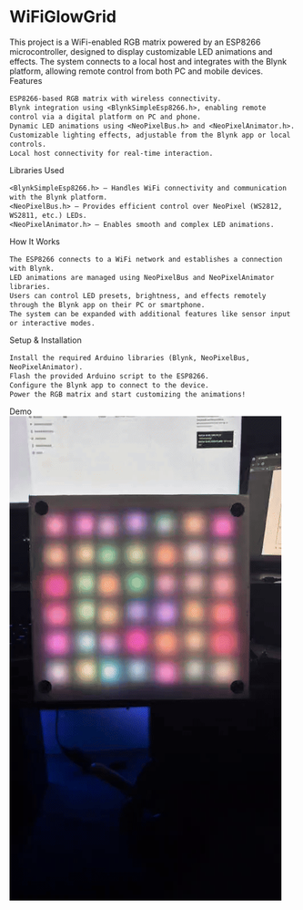 # WiFiGlowGrid

This project is a WiFi-enabled RGB matrix powered by an ESP8266 microcontroller, designed to display customizable LED animations and effects. The system connects to a local host and integrates with the Blynk platform, allowing remote control from both PC and mobile devices.
Features

    ESP8266-based RGB matrix with wireless connectivity.
    Blynk integration using <BlynkSimpleEsp8266.h>, enabling remote control via a digital platform on PC and phone.
    Dynamic LED animations using <NeoPixelBus.h> and <NeoPixelAnimator.h>.
    Customizable lighting effects, adjustable from the Blynk app or local controls.
    Local host connectivity for real-time interaction.

Libraries Used

    <BlynkSimpleEsp8266.h> – Handles WiFi connectivity and communication with the Blynk platform.
    <NeoPixelBus.h> – Provides efficient control over NeoPixel (WS2812, WS2811, etc.) LEDs.
    <NeoPixelAnimator.h> – Enables smooth and complex LED animations.

How It Works

    The ESP8266 connects to a WiFi network and establishes a connection with Blynk.
    LED animations are managed using NeoPixelBus and NeoPixelAnimator libraries.
    Users can control LED presets, brightness, and effects remotely through the Blynk app on their PC or smartphone.
    The system can be expanded with additional features like sensor input or interactive modes.

Setup & Installation

    Install the required Arduino libraries (Blynk, NeoPixelBus, NeoPixelAnimator).
    Flash the provided Arduino script to the ESP8266.
    Configure the Blynk app to connect to the device.
    Power the RGB matrix and start customizing the animations!

Demo
![Preview](./1.gif)
